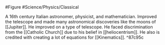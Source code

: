 #Figure #Science/Physics/Classical 

A 16th century Italian astronomer, physicist, and mathematician. Improved the telescope and made many astronomical discoveries like the moons of [[Jupiter]]. He improved on a type of telescope. He faced discrimination from the [[Catholic Church]] due to his belief in [[heliocentrism]]. He also is credited with creating a lot of equations for [[Kinematics]]. ^87c95c